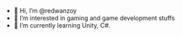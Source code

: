 - 👋 Hi, I’m @redwanzoy
- 👀 I’m interested in gaming and game development stuffs
- 🌱 I’m currently learning Unity, C#.
